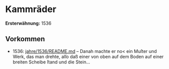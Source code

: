 # Kammräder

**Ersterwähnung:** 1536

## Vorkommen
- 1536: [jahre/1536/README.md](../jahre/1536/README.md) – Danah machte er no<
ein Muſter und Werk, das man drehte, alſo daß einer
von oben auf dem Boden auf einer breiten Scheibe ſtand
und die Stein...
